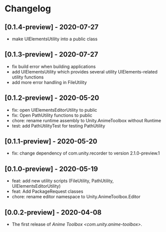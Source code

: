 # Changelog

## [0.1.4-preview] - 2020-07-27

* make UIElementsUtility into a public class 

## [0.1.3-preview] - 2020-07-27

* fix build error when building applications
* add UIElementsUtility which provides several utility UIElements-related utility functions
* add more error handling in FileUtility 

## [0.1.2-preview] - 2020-05-20

* fix: open UIElementsEditorUtility to public	
* fix: Open PathUtility functions to public
* chore: rename runtime assembly to Unity.AnimeToolbox without Runtime
* test: add PathUtilityTest for testing PathUtility

## [0.1.1-preview] - 2020-05-20

* fix: change dependency of com.unity.recorder to version 2.1.0-preview.1


## [0.1.0-preview] - 2020-05-19

* feat: add new utility scripts (FileUtility, PathUtility, UIElementsEditorUtility)
* feat: Add PackageRequest classes 
* chore: rename editor namespace to Unity.AnimeToolbox.Editor

## [0.0.2-preview] - 2020-04-08

* The first release of *Anime Toolbox \<com.unity.anime-toolbox\>*.


